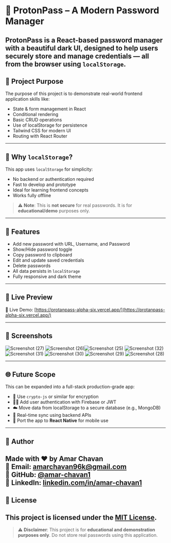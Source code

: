 # 🔐 ProtonPass – A Modern Password Manager

ProtonPass is a **React-based password manager** with a beautiful dark UI, designed to help users **securely store and manage credentials** — all from the browser using `localStorage`.
---
## 🎯 Project Purpose

The purpose of this project is to demonstrate real-world frontend application skills like:

- State & form management in React  
- Conditional rendering  
- Basic CRUD operations  
- Use of localStorage for persistence  
- Tailwind CSS for modern UI  
- Routing with React Router

---

## 🧠 Why `localStorage`?

This app uses `localStorage` for simplicity:

- No backend or authentication required  
- Fast to develop and prototype  
- Ideal for learning frontend concepts  
- Works fully offline

> ⚠️ **Note**: This is **not secure** for real passwords. It is for **educational/demo** purposes only.

---

## 🚀 Features

- Add new password with URL, Username, and Password  
- Show/Hide password toggle  
- Copy password to clipboard  
- Edit and update saved credentials  
- Delete passwords  
- All data persists in `localStorage`  
- Fully responsive and dark theme

---
## 🔗 Live Preview

🚀 Live Demo: [https://protanpass-alpha-six.vercel.app/](https://protanpass-alpha-six.vercel.app/)

---

## 📸 Screenshots

![Screenshot (27)](https://github.com/user-attachments/assets/28b464aa-2025-425b-8f56-1782b6c30544)
![Screenshot (26)](https://github.com/user-attachments/assets/9b1db477-8a95-49fc-9daf-4e9b5654083a)![Screenshot (25)](https://github.com/user-attachments/assets/d52a1ce4-c676-4074-8a80-d8e7f21a958a)
![Screenshot (32)](https://github.com/user-attachments/assets/8037bbb1-0515-4482-b295-42760e0fe61e)
![Screenshot (31)](https://github.com/user-attachments/assets/f4e1eebd-ae4b-4f9d-944e-ede1d590615b)
![Screenshot (30)](https://github.com/user-attachments/assets/29fb18cf-e061-4682-b774-f5e30983b72e)
![Screenshot (29)](https://github.com/user-attachments/assets/fef93f51-66cf-4b36-8936-b38d023afd89)
![Screenshot (28)](https://github.com/user-attachments/assets/065612f8-3389-466d-a906-54bb9fcb07bd)


---

## 🌐 Future Scope

This can be expanded into a full-stack production-grade app:

- 🔐 Use `crypto-js` or similar for encryption  
- 🧑‍💻 Add user authentication with Firebase or JWT  
- ☁️ Move data from localStorage to a secure database (e.g., MongoDB)  
- 🔄 Real-time sync using backend APIs  
- 📱 Port the app to **React Native** for mobile use

---

## 🙌 Author
Made with ❤️ by **Amar Chavan**  
📧 Email: amarchavan96k@gmail.com  
🔗 GitHub: [@amar-chavan1](https://github.com/amar-chavan1)  
📱 LinkedIn: [linkedin.com/in/amar-chavan1](https://linkedin.com/in/amar-chavan1)
---

## 📃 License

This project is licensed under the [MIT License](LICENSE).
---

> ⚠️ **Disclaimer**: This project is for **educational and demonstration purposes only**. Do not store real passwords using this application.
